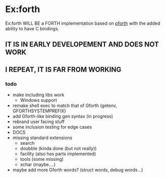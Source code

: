 # Ex:forth
Ex:forth WILL BE a FORTH implementation based on
[pforth](https://github.com/philburk/pforth)
with the added ability to have C bindings.

## IT IS IN EARLY DEVELOPEMENT AND DOES NOT WORK
## I REPEAT, IT IS FAR FROM WORKING

### todo
- make including libs work
    - Windows support
- remake shell exec to match that of Gforth (getenv, GFORTHSYSTEMPREFIX)
- add Gforth-like binding gen syntax (in progress)
- rebrand user facing stuff
- some inclusion testing for edge cases
- DOCS
- missing standard extensions
    - search
    - doubble (kinda done (but not really))
    - facility (also has parts implemented)
    - tools (some missing)
    - xchar (maybe....)
- maybe add more Gforth words? (struct words, debug words...)
